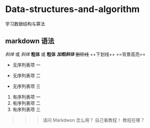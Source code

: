 # Data-structures-and-algorithm
学习数据结构与算法
## markdown 语法
*斜体* 或 _斜体_
**粗体** 或 __粗体__
***加粗斜体***
~~删除线~~
++下划线++
==背景高亮==
* 无序列表项 一
+ 无序列表项 二
- 无序列表项 三
1. 有序列表项 一
2. 有序列表项 二
3. 有序列表项 三
>>> 请问 Markdwon 怎么用？ 
>> 自己看教程！ 
> 教程在哪？